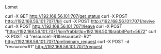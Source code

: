 Lomet

curl -X GET http://192.168.56.101:707/get_status
curl -X POST http://192.168.56.101:7071/kill
curl -X POST http://192.168.56.101:7071/revive
curl -X POST http://192.168.56.101:7071/leave
curl -X POST "http://192.168.56.101:7071/join?rabbitIp=192.168.50.1&rabbitPort=5672"
curl -X POST -d "resource1=R1&resource2=R2" http://192.168.56.101:7071/preliminary_request
curl -X POST -d "resource=R1" http://192.168.56.101:7071/request

